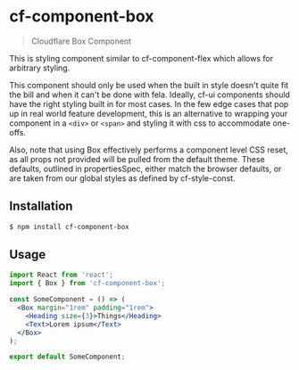 # cf-component-box

> Cloudflare Box Component

This is styling component similar to cf-component-flex which allows for arbitrary styling.

This component should only be used when the built in style doesn't quite fit the bill and when
it can't be done with fela. Ideally, cf-ui components should have the right styling built in for
most cases. In the few edge cases that pop up in real world feature development, this is an alternative
to wrapping your component in a `<div>` or `<span>` and styling it with css to accommodate one-offs.

Also, note that using Box effectively performs a component level CSS reset, as all props
not provided will be pulled from the default theme. These defaults, outlined in propertiesSpec,
either match the browser defaults, or are taken from our global styles as defined by
cf-style-const.

## Installation

```sh
$ npm install cf-component-box
```

## Usage

```jsx
import React from 'react';
import { Box } from 'cf-component-box';

const SomeComponent = () => (
  <Box margin="1rem" padding="1rem">
    <Heading size={3}>Things</Heading>
    <Text>Lorem ipsum</Text>
  </Box>
);

export default SomeComponent;
```
